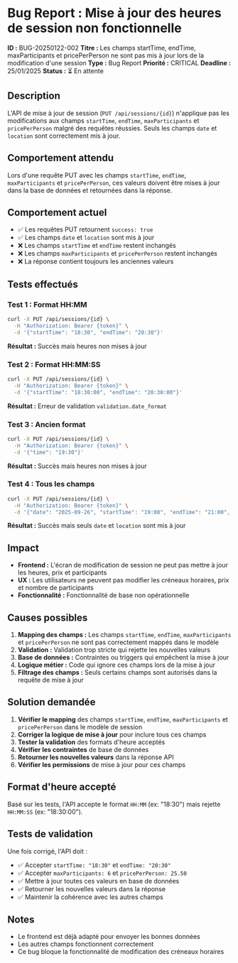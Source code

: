 # Bug Report : Mise à jour des heures de session non fonctionnelle

**ID :** BUG-20250122-002
**Titre :** Les champs startTime, endTime, maxParticipants et pricePerPerson ne sont pas mis à jour lors de la modification d'une session
**Type :** Bug Report
**Priorité :** CRITICAL
**Deadline :** 25/01/2025
**Status :** ⏳ En attente

## Description

L'API de mise à jour de session (`PUT /api/sessions/{id}`) n'applique pas les modifications aux champs `startTime`, `endTime`, `maxParticipants` et `pricePerPerson` malgré des requêtes réussies. Seuls les champs `date` et `location` sont correctement mis à jour.

## Comportement attendu

Lors d'une requête PUT avec les champs `startTime`, `endTime`, `maxParticipants` et `pricePerPerson`, ces valeurs doivent être mises à jour dans la base de données et retournées dans la réponse.

## Comportement actuel

- ✅ Les requêtes PUT retournent `success: true`
- ✅ Les champs `date` et `location` sont mis à jour
- ❌ Les champs `startTime` et `endTime` restent inchangés
- ❌ Les champs `maxParticipants` et `pricePerPerson` restent inchangés
- ❌ La réponse contient toujours les anciennes valeurs

## Tests effectués

### Test 1 : Format HH:MM
```bash
curl -X PUT /api/sessions/{id} \
  -H "Authorization: Bearer {token}" \
  -d '{"startTime": "18:30", "endTime": "20:30"}'
```
**Résultat :** Succès mais heures non mises à jour

### Test 2 : Format HH:MM:SS
```bash
curl -X PUT /api/sessions/{id} \
  -H "Authorization: Bearer {token}" \
  -d '{"startTime": "18:30:00", "endTime": "20:30:00"}'
```
**Résultat :** Erreur de validation `validation.date_format`

### Test 3 : Ancien format
```bash
curl -X PUT /api/sessions/{id} \
  -H "Authorization: Bearer {token}" \
  -d '{"time": "19:30"}'
```
**Résultat :** Succès mais heures non mises à jour

### Test 4 : Tous les champs
```bash
curl -X PUT /api/sessions/{id} \
  -H "Authorization: Bearer {token}" \
  -d '{"date": "2025-09-26", "startTime": "19:00", "endTime": "21:00", "location": "Test Location", "maxParticipants": 6, "pricePerPerson": 25.50}'
```
**Résultat :** Succès mais seuls `date` et `location` sont mis à jour

## Impact

- **Frontend :** L'écran de modification de session ne peut pas mettre à jour les heures, prix et participants
- **UX :** Les utilisateurs ne peuvent pas modifier les créneaux horaires, prix et nombre de participants
- **Fonctionnalité :** Fonctionnalité de base non opérationnelle

## Causes possibles

1. **Mapping des champs :** Les champs `startTime`, `endTime`, `maxParticipants` et `pricePerPerson` ne sont pas correctement mappés dans le modèle
2. **Validation :** Validation trop stricte qui rejette les nouvelles valeurs
3. **Base de données :** Contraintes ou triggers qui empêchent la mise à jour
4. **Logique métier :** Code qui ignore ces champs lors de la mise à jour
5. **Filtrage des champs :** Seuls certains champs sont autorisés dans la requête de mise à jour

## Solution demandée

1. **Vérifier le mapping** des champs `startTime`, `endTime`, `maxParticipants` et `pricePerPerson` dans le modèle de session
2. **Corriger la logique de mise à jour** pour inclure tous ces champs
3. **Tester la validation** des formats d'heure acceptés
4. **Vérifier les contraintes** de base de données
5. **Retourner les nouvelles valeurs** dans la réponse API
6. **Vérifier les permissions** de mise à jour pour ces champs

## Format d'heure accepté

Basé sur les tests, l'API accepte le format `HH:MM` (ex: "18:30") mais rejette `HH:MM:SS` (ex: "18:30:00").

## Tests de validation

Une fois corrigé, l'API doit :
- ✅ Accepter `startTime: "18:30"` et `endTime: "20:30"`
- ✅ Accepter `maxParticipants: 6` et `pricePerPerson: 25.50`
- ✅ Mettre à jour toutes ces valeurs en base de données
- ✅ Retourner les nouvelles valeurs dans la réponse
- ✅ Maintenir la cohérence avec les autres champs

## Notes

- Le frontend est déjà adapté pour envoyer les bonnes données
- Les autres champs fonctionnent correctement
- Ce bug bloque la fonctionnalité de modification des créneaux horaires
